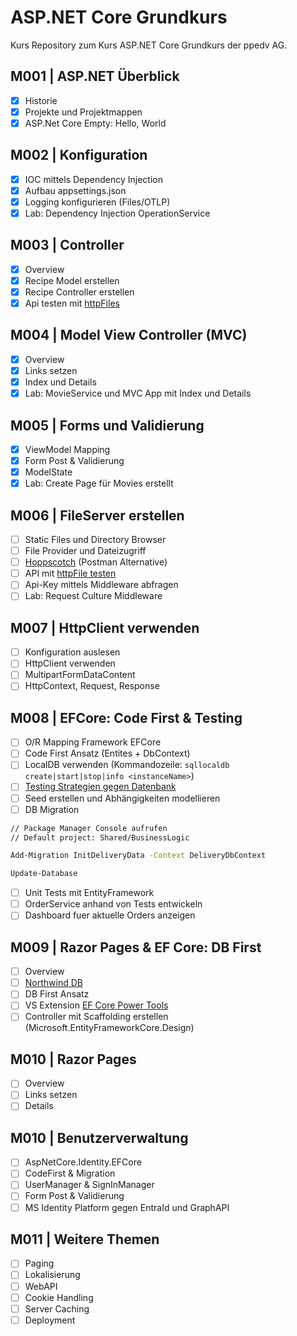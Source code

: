 # ASP.NET Core Grundkurs

Kurs Repository zum Kurs ASP.NET Core Grundkurs der ppedv AG.

## M001 | ASP.NET Überblick

-   [x] Historie
-   [x] Projekte und Projektmappen
-   [x] ASP.Net Core Empty: Hello, World

## M002 | Konfiguration

-   [x] IOC mittels Dependency Injection
-   [x] Aufbau appsettings.json
-   [x] Logging konfigurieren (Files/OTLP)
-   [x] Lab: Dependency Injection OperationService

## M003 | Controller

-   [x] Overview
-   [x] Recipe Model erstellen
-   [x] Recipe Controller erstellen
-   [x] Api testen mit [httpFiles](https://learn.microsoft.com/en-us/aspnet/core/test/http-files)

## M004 | Model View Controller (MVC)

-   [x] Overview
-   [x] Links setzen
-   [x] Index und Details
-   [x] Lab: MovieService und MVC App mit Index und Details

## M005 | Forms und Validierung

-   [x] ViewModel Mapping
-   [x] Form Post & Validierung
-   [x] ModelState
-   [x] Lab: Create Page für Movies erstellt

## M006 | FileServer erstellen

-   [ ] Static Files und Directory Browser
-   [ ] File Provider und Dateizugriff
-   [ ] [Hoppscotch](https://hoppscotch.io/) (Postman Alternative)
-   [ ] API mit [httpFile testen](https://learn.microsoft.com/de-de/aspnet/core/test/http-files)
-   [ ] Api-Key mittels Middleware abfragen
-   [ ] Lab: Request Culture Middleware

## M007 | HttpClient verwenden

-   [ ] Konfiguration auslesen
-   [ ] HttpClient verwenden
-   [ ] MultipartFormDataContent
-   [ ] HttpContext, Request, Response

## M008 | EFCore: Code First & Testing

-   [ ] O/R Mapping Framework EFCore
-   [ ] Code First Ansatz (Entites + DbContext)
-   [ ] LocalDB verwenden (Kommandozeile: `sqllocaldb create|start|stop|info <instanceName>`)
-   [ ] [Testing Strategien gegen Datenbank](https://learn.microsoft.com/de-de/ef/core/testing/)
-   [ ] Seed erstellen und Abhängigkeiten modellieren
-   [ ] DB Migration 

```bash
// Package Manager Console aufrufen
// Default project: Shared/BusinessLogic

Add-Migration InitDeliveryData -Context DeliveryDbContext

Update-Database

```

-   [ ] Unit Tests mit EntityFramework
-   [ ] OrderService anhand von Tests entwickeln
-   [ ] Dashboard fuer aktuelle Orders anzeigen

## M009 | Razor Pages & EF Core: DB First

-   [ ] Overview
-   [ ] [Northwind DB](https://github.com/microsoft/sql-server-samples/blob/master/samples/databases/northwind-pubs/instnwnd.sql)
-   [ ] DB First Ansatz
-   [ ] VS Extension [EF Core Power Tools](https://marketplace.visualstudio.com/items?itemName=ErikEJ.EFCorePowerTools)
-   [ ] Controller mit Scaffolding erstellen (Microsoft.EntityFrameworkCore.Design)

## M010 | Razor Pages

-   [ ] Overview
-   [ ] Links setzen
-   [ ] Details

## M010 | Benutzerverwaltung

-   [ ] AspNetCore.Identity.EFCore
-   [ ] CodeFirst & Migration
-   [ ] UserManager & SignInManager
-   [ ] Form Post & Validierung
-   [ ] MS Identity Platform gegen EntraId und GraphAPI

## M011 | Weitere Themen

-   [ ] Paging
-   [ ] Lokalisierung
-   [ ] WebAPI
-   [ ] Cookie Handling
-   [ ] Server Caching
-   [ ] Deployment 
